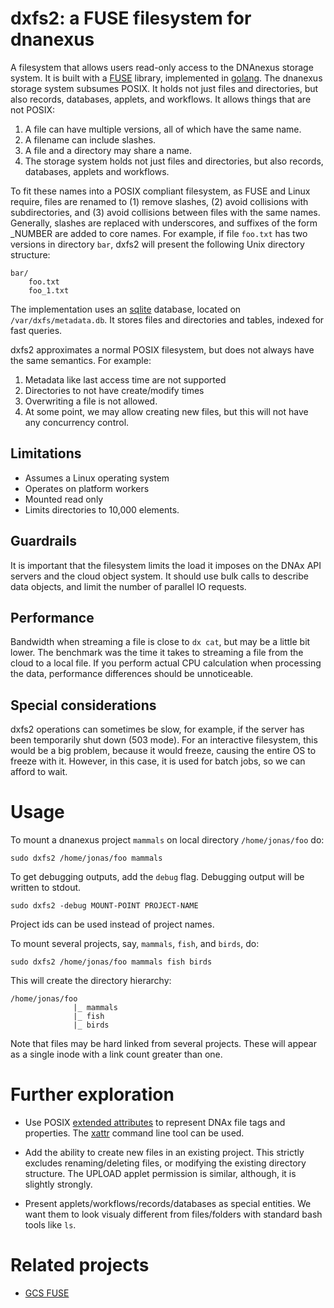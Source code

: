 # dxfs2: a FUSE filesystem for dnanexus

A filesystem that allows users read-only access to the
DNAnexus storage system. It is built with a
[FUSE](https://bazil.org/fuse/) library, implemented in
[golang](https://golang.org). The dnanexus storage system subsumes
POSIX. It holds not just files and directories, but also records,
databases, applets, and workflows. It allows things that are not
POSIX:
1. A file can have multiple versions, all of which have the same name.
2. A filename can include slashes.
3. A file and a directory may share a name.
4. The storage system holds not just files and directories, but also records, databases, applets and workflows.

To fit these names into a POSIX compliant filesystem, as FUSE and
Linux require, files are renamed to (1) remove slashes, (2) avoid collisions
with subdirectories, and (3) avoid collisions between files with the same names.
Generally, slashes are replaced with underscores, and suffixes of the form _NUMBER are added
to core names. For example, if file `foo.txt` has two versions in directory `bar`,
dxfs2 will present the following Unix directory structure:

```
bar/
    foo.txt
    foo_1.txt
```

The implementation uses an [sqlite](https://www.sqlite.org/index.html)
database, located on `/var/dxfs/metadata.db`. It stores files and
directories and tables, indexed for fast queries.

dxfs2 approximates a normal POSIX filesystem, but does not always have the same semantics. For example:
1. Metadata like last access time are not supported
2. Directories to not have create/modify times
3. Overwriting a file is not allowed.
4. At some point, we may allow creating new files, but this will not have any concurrency control.

## Limitations

- Assumes a Linux operating system
- Operates on platform workers
- Mounted read only
- Limits directories to 10,000 elements.

## Guardrails

It is important that the filesystem limits the load it imposes on the
DNAx API servers and the cloud object system. It should use bulk calls
to describe data objects, and limit the number of parallel IO
requests.


## Performance

Bandwidth when streaming a file is close to `dx cat`, but
may be a little bit lower. The benchmark was the time it takes to streaming a file
from the cloud to a local file. If you perform actual CPU calculation
when processing the data, performance differences should be unnoticeable.

## Special considerations

dxfs2 operations can sometimes be slow, for example, if the
server has been temporarily shut down (503 mode). For an
interactive filesystem, this would be a big problem, because it would
freeze, causing the entire OS to freeze with it. However, in this
case, it is used for batch jobs, so we can afford to wait.


# Usage

To mount a dnanexus project `mammals` on local directory `/home/jonas/foo` do:
```
sudo dxfs2 /home/jonas/foo mammals
```

To get debugging outputs, add the `debug` flag. Debugging output
will be written to stdout.

```
sudo dxfs2 -debug MOUNT-POINT PROJECT-NAME
```

Project ids can be used instead of project names.


To mount several projects, say, `mammals`, `fish`, and `birds`, do:
```
sudo dxfs2 /home/jonas/foo mammals fish birds
```

This will create the directory hierarchy:
```
/home/jonas/foo
              |_ mammals
              |_ fish
              |_ birds
```
Note that files may be hard linked from several projects. These will appear as a single inode with
a link count greater than one.


# Further exploration

* Use POSIX [extended attributes](https://en.wikipedia.org/wiki/Extended_file_attributes) to
represent DNAx file tags and properties. The
[xattr](http://man7.org/linux/man-pages/man7/xattr.7.html) command
line tool can be used.

* Add the ability to create new files in an existing project. This
   strictly excludes renaming/deleting files, or modifying the
   existing directory structure. The UPLOAD applet permission is similar,
   although, it is slightly strongly.

* Present applets/workflows/records/databases as special entities. We want them to look visualy different from files/folders with standard bash tools like `ls`.


# Related projects

- [GCS FUSE](https://cloud.google.com/storage/docs/gcs-fuse)
